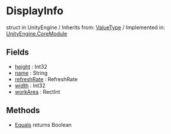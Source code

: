 # DisplayInfo
struct in UnityEngine
 / Inherits from: <a href="https://docs.unity3d.com/6000.0/Documentation/ScriptReference/ValueType.html">ValueType</a> / Implemented in: <a href="https://docs.unity3d.com/6000.0/Documentation/ScriptReference/UnityEngine.CoreModule.html">UnityEngine.CoreModule</a>
## Fields
- <a href="https://docs.unity3d.com/6000.0/Documentation/ScriptReference/DisplayInfo-height.html">height</a> : Int32
- <a href="https://docs.unity3d.com/6000.0/Documentation/ScriptReference/DisplayInfo-name.html">name</a> : String
- <a href="https://docs.unity3d.com/6000.0/Documentation/ScriptReference/DisplayInfo-refreshRate.html">refreshRate</a> : RefreshRate
- <a href="https://docs.unity3d.com/6000.0/Documentation/ScriptReference/DisplayInfo-width.html">width</a> : Int32
- <a href="https://docs.unity3d.com/6000.0/Documentation/ScriptReference/DisplayInfo-workArea.html">workArea</a> : RectInt
## Methods
- <a href="https://docs.unity3d.com/6000.0/Documentation/ScriptReference/DisplayInfo.Equals.html">Equals</a> returns Boolean
